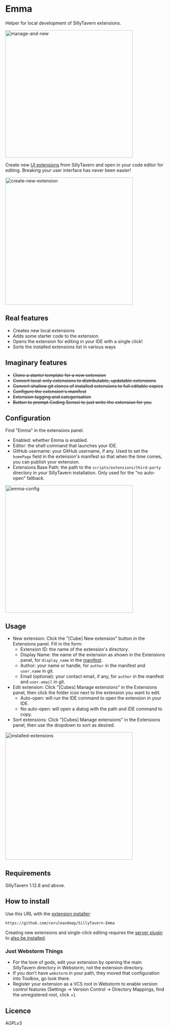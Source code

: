 # Emma

Helper for local development of SillyTavern extensions.

<img width="400" alt="manage-and-new" src="https://github.com/user-attachments/assets/aaa7698e-14e7-461d-b955-3a7f9b0bfcf0">

Create new [UI extensions](https://docs.sillytavern.app/for-contributors/writing-extensions) from SillyTavern and open in your code editor for editing. Breaking your user interface has never been easier!

<img width="400" alt="create-new-extension" src="https://github.com/user-attachments/assets/df548841-b042-4692-8ad3-d49142447928">

## Real features

* Creates new local extensions
* Adds some starter code to the extension
* Opens the extension for editing in your IDE with a single click!
* Sorts the installed extensions list in various ways

## Imaginary features

* ~~Clone a starter template for a new extension~~
* ~~Convert local-only extensions to distributable, updatable extensions~~
* ~~Convert shallow git clones of installed extensions to full editable copies~~
* ~~Configure the extension's manifest~~
* ~~Extension tagging and categorisation~~
* ~~Button to prompt Coding Sensei to just write the extension for you~~

## Configuration

Find "Emma" in the extensions panel.

* Enabled: whether Emma is enabled.
* Editor: the shell command that launches your IDE.
* GitHub username: your GitHub username, if any. Used to set the `homePage` field in the extension's manifest so that 
  when the time comes, you can publish your extension.
* Extensions Base Path: the path to the `scripts/extensions/third-party` directory in your SillyTavern installation. Only used for the "no auto-open" fallback.

<img width="400" alt="emma-config" src="https://github.com/user-attachments/assets/70a5aa8a-4932-492c-98d0-28c38dedd2ed">

## Usage

* New extension: Click the "[Cube] New extension" button in the Extensions panel. Fill in the form:
  * Extension ID: the name of the extension's directory.
  * Display Name: the name of the extension as shown in the Extensions panel, for `display_name` in the [manifest](https://docs.sillytavern.app/for-contributors/writing-extensions/#manifestjson).
  * Author: your name or handle, for `author` in the manifest and `user.name` in git.
  * Email (optional): your contact email, if any, for `author` in the manifest and `user.email` in git.
* Edit extension: Click "[Cubes] Manage extensions" in the Extensions panel, then click the folder icon next to the extension you want to edit.
  * Auto-open: will run the IDE command to open the extension in your IDE.
  * No auto-open: will open a dialog with the path and IDE command to copy.
* Sort extensions: Click "[Cubes] Manage extensions" in the Extensions panel, then use the dropdown to sort as desired.

<img width="400" alt="installed-extensions" src="https://github.com/user-attachments/assets/ce824a1d-c196-4f86-a85a-a92c3487a169">

## Requirements

SillyTavern 1.12.8 and above.

## How to install

Use this URL with the [extension installer](https://docs.sillytavern.app/extensions/):

```
https://github.com/ceruleandeep/SillyTavern-Emma
```

Creating new extensions and single-click editing requires the [server plugin](https://github.com/ceruleandeep/SillyTavern-Emma-Plugin)
to [also be installed](https://docs.sillytavern.app/for-contributors/server-plugins/).

### Just Webstorm Things

* For the love of gods, edit your extension by opening the main SillyTavern directory in Webstorm, not the extension directory.
* If you don't have `webstorm` in your path, they moved that configuration into Toolbox, go look there.
* Register your extension as a VCS root in Webstorm to enable version control features (Settings -> Version Control -> Directory Mappings, find the unregistered root, click +).

## Licence

AGPLv3
